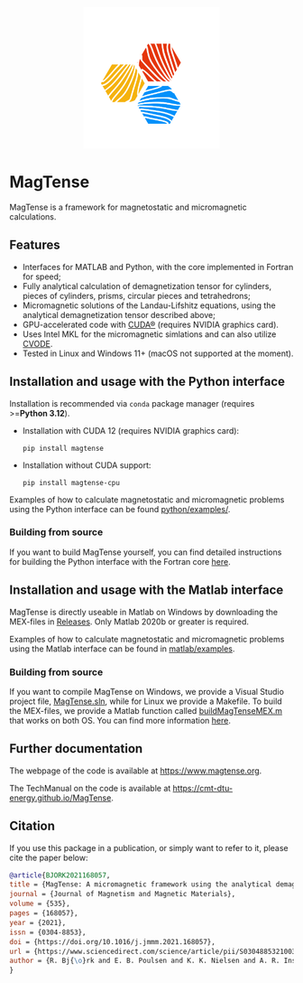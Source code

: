 <div align="center">
  <picture>
    <source media="(prefers-color-scheme: light)" srcset="./docs/source/static/MagTense_logo.png" height=250>
    <img alt="MagTense Logo" src="./docs/source/static/MagTenseLogo_White.svg" height=250>
  </picture>
  <br>
</div>

# MagTense

MagTense is a framework for magnetostatic and micromagnetic calculations.

## Features

- Interfaces for MATLAB and Python, with the core implemented in Fortran for speed;
- Fully analytical calculation of demagnetization tensor for cylinders, pieces of cylinders, prisms, circular pieces and tetrahedrons;
- Micromagnetic solutions of the Landau-Lifshitz equations, using the analytical demagnetization tensor described above;
- GPU-accelerated code with [CUDA®](https://developer.nvidia.com/cuda-zone) (requires NVIDIA graphics card).
- Uses Intel MKL for the micromagnetic simlations and can also utilize [CVODE](https://computing.llnl.gov/projects/sundials/cvode).
- Tested in Linux and Windows 11+ (macOS not supported at the moment).

## Installation and usage with the Python interface

Installation is recommended via `conda` package manager (requires >=**Python 3.12**).

- Installation with CUDA 12 (requires NVIDIA graphics card):
  
  ```
  pip install magtense
  ```

- Installation without CUDA support:

  ```
  pip install magtense-cpu
  ```

Examples of how to calculate magnetostatic and micromagnetic problems using the Python interface can be found [python/examples/](./python/examples/).

### Building from source

If you want to build MagTense yourself, you can find detailed instructions for building the Python interface with the Fortran core [here](/python/README.md).

## Installation and usage with the Matlab interface

MagTense is directly useable in Matlab on Windows by downloading the MEX-files in [Releases](https://github.com/cmt-dtu-energy/MagTense/releases). Only Matlab 2020b or greater is required.

Examples of how to calculate magnetostatic and micromagnetic problems using the Matlab interface can be found in [matlab/examples](./matlab/examples).

### Building from source

If you want to compile MagTense on Windows, we provide a Visual Studio project file, [MagTense.sln](MagTense.sln), while for Linux we provide a Makefile. To build the MEX-files, we provide a Matlab function called [buildMagTenseMEX.m](matlab/buildMagTenseMEX.m) that works on both OS. You can find more information [here](/matlab/README.md).

## Further documentation

The webpage of the code is available at https://www.magtense.org.

The TechManual on the code is available at https://cmt-dtu-energy.github.io/MagTense.

## Citation
If you use this package in a publication, or simply want to refer to it, please cite the paper below:

```bibtex
@article{BJORK2021168057,
title = {MagTense: A micromagnetic framework using the analytical demagnetization tensor},
journal = {Journal of Magnetism and Magnetic Materials},
volume = {535},
pages = {168057},
year = {2021},
issn = {0304-8853},
doi = {https://doi.org/10.1016/j.jmmm.2021.168057},
url = {https://www.sciencedirect.com/science/article/pii/S0304885321003334},
author = {R. Bj{\o}rk and E. B. Poulsen and K. K. Nielsen and A. R. Insinga},
}
